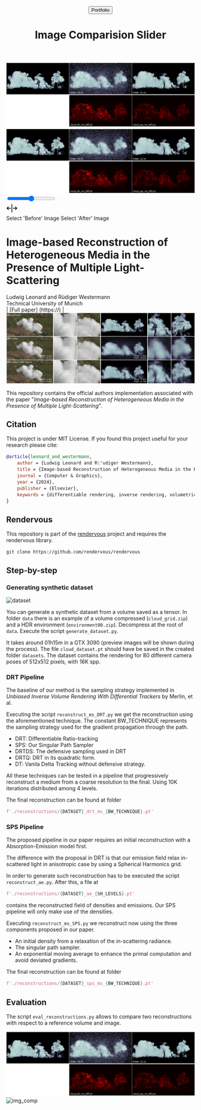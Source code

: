 <body>
    <main>
        <header>
            <a href="https://mursal.me" target="_blank">
                <button>
                    Portfolio
                </button>
            </a>
            <h1>Image Comparision Slider</h1>
        </header>
        <div class="container">
            <div class="image-container">
                <img class="image-before slider-image image-1" src="./docs/rec_vol_comparison.png" alt="color photo"
                    onload="setAspectRatio(1)">
                <img class="image-after slider-image image-2" src="./docs/rec_vol_comparison.png" alt="black and white"
                    onload="setAspectRatio(2)">
            </div>
            <input type="range" min="0" max="100" value="50" aria-label="Percentage of before photo shown"
                class="slider">
            <div class="slider-line" aria-hidden="true"></div>
            <div class="slider-button" aria-hidden="true">
                <svg xmlns="http://www.w3.org/2000/svg" width="30" height="30" fill="currentColor"
                    viewBox="0 0 256 256">
                    <rect width="256" height="256" fill="none"></rect>
                    <line x1="128" y1="40" x2="128" y2="216" fill="none" stroke="currentColor" stroke-linecap="round"
                        stroke-linejoin="round" stroke-width="16"></line>
                    <line x1="96" y1="128" x2="16" y2="128" fill="none" stroke="currentColor" stroke-linecap="round"
                        stroke-linejoin="round" stroke-width="16"></line>
                    <polyline points="48 160 16 128 48 96" fill="none" stroke="currentColor" stroke-linecap="round"
                        stroke-linejoin="round" stroke-width="16"></polyline>
                    <line x1="160" y1="128" x2="240" y2="128" fill="none" stroke="currentColor" stroke-linecap="round"
                        stroke-linejoin="round" stroke-width="16"></line>
                    <polyline points="208 96 240 128 208 160" fill="none" stroke="currentColor" stroke-linecap="round"
                        stroke-linejoin="round" stroke-width="16"></polyline>
                </svg>
            </div>
        </div>
    </main>
    <div class="buttons">
        <input style="display: none;" type="file" id="imageUpload2" accept="image/*" onchange="selectImage(2)">
        <label for="imageUpload2">Select 'Before' Image</label>
        <input style="display: none;" type="file" id="imageUpload1" accept="image/*" onchange="selectImage(1)">
        <label for="imageUpload1">Select 'After' Image</label>
        <label class="showDiff" style="visibility: hidden;" onclick="loadImages()">Show Difference</label>
    </div>
    <script>
        var file1 = {};
        var file1Selected = false;
        var file2 = {};
        var file2Selected = false;
        function selectImage(imageNumber) {
            const inputElement = document.getElementById(`imageUpload${imageNumber}`);
            const file = inputElement.files[0];
            if (file && file.type.startsWith('image/')) {
                if (imageNumber === 1) {
                    file1 = file;
                    file1Selected = true;
                    document.querySelector(`label[for="imageUpload${imageNumber}"]`).innerText = 'Change After Image';
                    document.querySelector(`label[for="imageUpload${imageNumber}"]`).style.backgroundColor = 'green';
                } else {
                    file2 = file;
                    file2Selected = true;
                    document.querySelector(`label[for="imageUpload${imageNumber}"]`).innerText = 'Change Before Image';
                    document.querySelector(`label[for="imageUpload${imageNumber}"]`).style.backgroundColor = 'green';
                }
                if (file1Selected && file2Selected) {
                    document.querySelector('.showDiff').style.setProperty('visibility', 'visible');
                }
            } else {
                alert('Please select a valid image file.');
                inputElement.value = '';
            }
        }
        function setAspectRatio(imageNumber) {
            const imageElement = document.querySelector(`.image-${imageNumber}`);
            const aspectRatio = imageElement.naturalWidth / imageElement.naturalHeight;
            const aspectRatioString = aspectRatio.toString();
            document.querySelector('.image-container').style.setProperty('--aspect-ratio', aspectRatioString);
        }
        const container = document.querySelector('.container');
        const slider = document.querySelector('.slider');
        slider.addEventListener('input', function (e) {
            container.style.setProperty('--position', e.target.value + '%');
        });
        function loadImages() {
            if (file1 && file2) {
                const image1 = document.querySelector('.image-1');
                const image2 = document.querySelector('.image-2');
                image1.src = URL.createObjectURL(file1);
                image2.src = URL.createObjectURL(file2);
                const checkAspectRatio = () => {
                    const aspectRatio1 = image1.naturalWidth / image1.naturalHeight;
                    const aspectRatio2 = image2.naturalWidth / image2.naturalHeight;
                    if (aspectRatio1 === aspectRatio2) {
                        setAspectRatio(1);
                        setAspectRatio(2);
                        document.querySelector(`label[for="imageUpload1"]`).style.backgroundColor = '#0a192f';
                        document.querySelector(`label[for="imageUpload2"]`).style.backgroundColor = '#0a192f';
                    } else {
                        alert('Aspect ratios of the images must be the same. Please select images with the same aspect ratio.');
                        image1.src = './images/img1.png';
                        image2.src = './images/img2.png';
                        document.querySelector(`label[for="imageUpload1"]`).innerText = 'Select After Image';
                        document.querySelector(`label[for="imageUpload2"]`).innerText = 'Select Before Image';
                        document.querySelector(`label[for="imageUpload1"]`).style.backgroundColor = '#0a192f';
                        document.querySelector(`label[for="imageUpload2"]`).style.backgroundColor = '#0a192f';
                        document.querySelector('.showDiff').style.setProperty('visibility', 'hidden');
                    }
                };
                image1.onload = checkAspectRatio;
                image2.onload = checkAspectRatio;
            }
        }
    </script>
</body>

# Image-based Reconstruction of Heterogeneous Media in the Presence of Multiple Light-Scattering
Ludwig Leonard and Rüdiger Westermann<br>Technical University of Munich<br>
| [Full paper] (https://) | 
![teaser](./docs/f_new_teaser-1.jpg)

<!--
## Abstract

Image-based reconstruction of a three-dimensional heterogeneous density field in the
presence of multiple scattering of light is intrinsically under-constrained. This leads to
reconstructions that look similar to the ground truth when rendered, but the recovered
field is often far off the real one. We shed light on the sources of uncertainty in the
reconstruction process which are responsible for this ambiguity, and propose the fol-
lowing approaches to improve the reconstruction quality: Firstly, we introduce a new
path sampling strategy, which yields more accurate estimates of the gradients of the
extinction field. Secondly, we build upon the observation that the variance in the loss
computation is one source of bias in the optimization process. To reduce this variance in
the primal estimator, we propose exploiting temporal coherence by reusing previously
rendered images. All this is coupled with a constraint on spatial object occupancy,
which restricts the problem to a reconstructed shape prior. In a number of examples we
demonstrate that compared to existing approaches the proposed reconstruction pipeline
leads to improved accuracy of the reconstructed density fields.
-->

This repository contains the official authors implementation associated with the paper "*Image-based Reconstruction of Heterogeneous Media in the Presence of Multiple Light-Scattering*".

## Citation

This project is under MIT License. If you found this project useful for your research please cite:

```bibtex
@article{leonard_and_westermann,
    author = {Ludwig Leonard and R\"udiger Westermann},
    title = {Image-based Reconstruction of Heterogeneous Media in the Presence of Multiple Light-Scattering},
    journal = {Computer & Graphics},
    year = {2024},
    publisher = {Elsevier},
    keywords = {differentiable rendering, inverse rendering, volumetric rendering}
}
```

## Rendervous

This repository is part of the [rendervous](https://github.com/rendervous) project and requires the rendervous library.

```shell
git clone https://github.com/rendervous/rendervous   
```

## Step-by-step

### Generating synthetic dataset

![dataset](./docs/dataset_example.png)

You can generate a synthetic dataset from a volume saved as a tensor.
In folder ```data``` there is an example of a volume compressed (```cloud_grid.zip```) and a HDR environment (```environment00.zip```).
Decompress at the root of ```data```. 
Execute the script ```generate_dataset.py```.

It takes around 01h15m in a GTX 3090 (preview images will be shown during the process).
The file ```cloud_dataset.pt``` should have be saved in the created folder ```datasets```.
The dataset contains the rendering for 80 different camera poses of 512x512 pixels, with 16K spp.

### DRT Pipeline

The baseline of our method is the sampling strategy implemented in
*Unbiased Inverse Volume Rendering With Differential Trackers* by Merlin, et al.

Executing the script ```reconstruct_ms_DRT.py``` we get the reconstruction using the aforementioned technique.
The constant BW_TECHNIQUE represents the sampling strategy used for the gradient propagation through the path.

- DRT: Differentiable Ratio-tracking
- SPS: Our Singular Path Sampler
- DRTDS: The defensive sampling used in DRT
- DRTQ: DRT in its quadratic form.
- DT: Vanila Delta Tracking without defensive strategy.

All these techniques can be tested in a pipeline that progressively reconstruct a medium from a coarse resolution to the final.
Using 10K iterations distributed among 4 levels.

The final reconstruction can be found at folder 
```python
f'./reconstructions/{DATASET}_drt_ms_{BW_TECHNIQUE}.pt'
```

### SPS Pipeline

The proposed pipeline in our paper requires an initial reconstruction with a Absorption-Emission model first.

The difference with the proposal in DRT is that our emission field relax in-scattered light in anisotropic case by using a Spherical Harmonics grid.

In order to generate such reconstruction has to be executed the script ```reconstruct_ae.py```. After this, a file at
```python
f'./reconstructions/{DATASET}_ae_{SH_LEVELS}.pt'
```
contains the reconstructed field of densities and emissions.
Our SPS pipeline will only make use of the densities.

Executing ```reconstruct_ms_SPS.py``` we reconstruct now using the three components proposed in our paper.

- An initial density from a relaxation of the in-scattering radiance.
- The singular path sampler.
- An exponential moving average to enhance the primal computation and avoid deviated gradients.

The final reconstruction can be found at folder 
```python
f'./reconstructions/{DATASET}_sps_ms_{BW_TECHNIQUE}.pt'
```

## Evaluation

The script ```eval_reconstructions.py``` allows to compare two reconstructions with respect to a reference volume and image.

![vol_comp](./docs/rec_vol_comparison.png)
![img_comp](./docs/rec_img_comparison.png)








